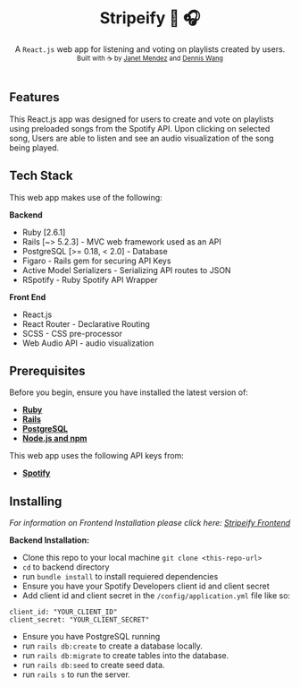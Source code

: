 <h1 align="center">Stripeify 🎵 🎧</h1>

<div align="center">
  A <code>React.js</code> web app for listening and voting on playlists created by users.
</div>

<div align="center">
  <sub>Built with ☕️ by
  <a href="https://github.com/janetmndz">Janet Mendez</a> and
  <a href="https://github.com/dwang0816"> Dennis Wang</a>
  </sub>
</div>

<br />

## Features
This React.js app was designed for users to create and vote on playlists using preloaded songs from the Spotify API. Upon clicking on selected song, Users are able to listen and see an audio visualization of the song being played.

## Tech Stack
This web app makes use of the following:

**Backend**
- Ruby [2.6.1]
- Rails [~> 5.2.3] - MVC web framework used as an API
- PostgreSQL [>= 0.18, < 2.0] - Database
- Figaro - Rails gem for securing API Keys
- Active Model Serializers - Serializing API routes to JSON
- RSpotify - Ruby Spotify API Wrapper

**Front End**
- React.js
- React Router - Declarative Routing
- SCSS - CSS pre-processor
- Web Audio API - audio visualization

## Prerequisites
Before you begin, ensure you have installed the latest version of:

- [**Ruby**](https://www.ruby-lang.org/en/)
- [**Rails**](https://rubyonrails.org/)
- [**PostgreSQL**](https://www.postgresql.org/)
- [**Node.js and npm**](https://nodejs.org/en/)

This web app uses the following API keys from:
- [**Spotify**](https://developer.spotify.com/)

## Installing
*For information on Frontend Installation please click here: [Stripeify Frontend](https://github.com/dwang0816/stripeify-frontend)*

**Backend Installation:**

- Clone this repo to your local machine `git clone <this-repo-url>`
- `cd` to backend directory
- run `bundle install` to install requiered dependencies
- Ensure you have your Spotify Developers client id and client secret
- Add client id and client secret in the `/config/application.yml` file like so: 
```
client_id: "YOUR_CLIENT_ID"
client_secret: "YOUR_CLIENT_SECRET"
```
- Ensure you have PostgreSQL running
- run `rails db:create` to create a database locally.
- run `rails db:migrate` to create tables into the database.
- run `rails db:seed` to create seed data.
- run `rails s` to run the server.